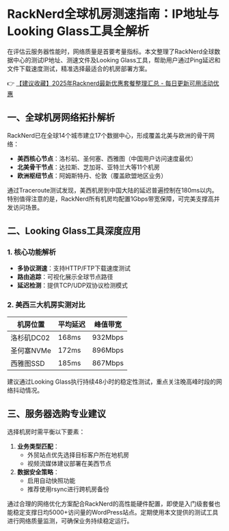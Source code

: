 # RackNerd全球机房测速指南：IP地址与Looking Glass工具全解析

在评估云服务器性能时，网络质量是首要考量指标。本文整理了RackNerd全球数据中心的测试IP地址、测速文件及Looking Glass工具，帮助用户通过Ping延迟和文件下载速度测试，精准选择最适合的机房部署方案。

👉 [【建议收藏】2025年Racknerd最新优惠套餐整理汇总 - 每日更新可用活动优惠](https://bit.ly/Rack_Nerd)

## 一、全球机房网络拓扑解析
RackNerd已在全球14个城市建立17个数据中心，形成覆盖北美与欧洲的骨干网络：
- **美西核心节点**：洛杉矶、圣何塞、西雅图（中国用户访问速度最优）
- **北美骨干节点**：达拉斯、芝加哥、亚特兰大等11个机房
- **欧洲枢纽节点**：阿姆斯特丹、伦敦（覆盖欧盟地区业务）

通过Traceroute测试发现，美西机房到中国大陆的延迟普遍控制在180ms以内。特别值得注意的是，RackNerd所有机房均配置1Gbps带宽保障，可完美支撑高并发访问场景。

## 二、Looking Glass工具深度应用
### 1. 核心功能解析
- **多协议测速**：支持HTTP/FTP下载速度测试
- **路由追踪**：可视化展示全球节点路径
- **延迟检测**：提供TCP/UDP双协议检测模式

### 2. 美西三大机房实测对比
| 机房位置   | 平均延迟 | 峰值带宽 |
|------------|----------|----------|
| 洛杉矶DC02 | 168ms    | 932Mbps  | 
| 圣何塞NVMe | 172ms    | 896Mbps  |
| 西雅图SSD  | 185ms    | 867Mbps  |

建议通过Looking Glass执行持续48小时的稳定性测试，重点关注晚高峰时段的网络抖动情况。

## 三、服务器选购专业建议
选择机房时需平衡以下要素：
1. **业务类型匹配**：
   - 外贸站点优先选择目标客户所在地机房
   - 视频流媒体建议部署在美西节点
2. **数据安全策略**：
   - 启用自动快照功能
   - 推荐使用rsync进行跨机房备份

通过合理的网络优化方案配合RackNerd的高性能硬件配置，即使是入门级套餐也能稳定支撑日均5000+访问量的WordPress站点。定期使用本文提供的测试工具进行网络质量监测，可确保业务持续稳定运行。